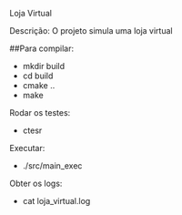 Loja Virtual

Descrição:
O projeto simula uma loja virtual

##Para compilar: 
- mkdir build
- cd build
- cmake ..
- make

Rodar os testes:
- ctesr

Executar:
- ./src/main_exec

Obter os logs:
- cat loja_virtual.log

